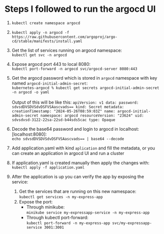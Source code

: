 # Steps I followed to run the argocd UI

1. `kubectl create namespace argocd`
1. `kubectl apply -n argocd -f https://raw.githubusercontent.com/argoproj/argo-cd/stable/manifests/install.yaml`
1. Get the list of services running on argocd namespace:<br/>`kubectl get svc -n argocd`
1. Expose argocd port 443 to local 8080:<br/>`kubectl port-forward -n argocd svc/argocd-server 8080:443`
1. Get the argocd password which is stored in `argocd` namespace with key named `argocd-initial-admin-secret`:<br/>`kubernetes-argocd % kubectl get secrets argocd-initial-admin-secret -n argocd -o yaml`
   <br/>
   <br/>
   Output of this will be like this:
   `apiVersion: v1
data:
    password: sdvsdDVSDVSdvDSFVSAascvads==
kind: Secret
metadata:
    creationTimestamp: "2024-05-26T08:59:03Z"
    name: argocd-initial-admin-secret
    namespace: argocd
    resourceVersion: "23624"
    uid: sdvsdvsd-3122-22sa-22sd-b44sds5cac
type: Opaque`

1. Decode the base64 password and login to argocd in localhost: [localhost:8080]:<br/>
   `echo sdvsdDVSDVSdvDSFVSAascvads== | base64 --decode`
1. Add application.yaml with kind `aplication` and fill the metadata, or you can create an application in argocd UI and run a cluster
1. If application.yaml is created manually then apply the changes with:<br/>`kubectl apply -f application.yaml`
1. After the application is up you can verify the app by exposing the service:
   1. Get the services that are running on this new namespace: <br/>`kubectl get services -n my-express-app`
   1. Expose the port:
      - Through minikube:<br/>`minikube service my-expressapp-service -n my-express-app`
      - Through kubectl port-forward:<br/>`kubectl port-forward -n my-express-app svc/my-expressapp-service 3001:3001`
